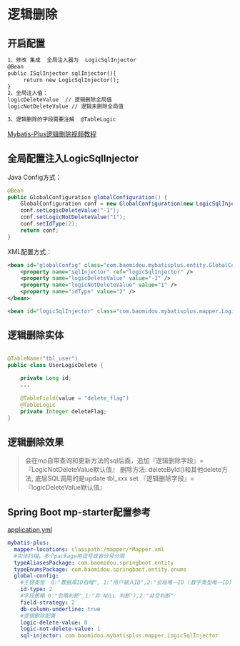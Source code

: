 # 逻辑删除

## 开启配置

```xml
1、修改 集成  全局注入器为  LogicSqlInjector
@Bean
public ISqlInjector sqlInjector(){
     return new LogicSqlInjector();
}
2、全局注入值：
logicDeleteValue  // 逻辑删除全局值
logicNotDeleteValue // 逻辑未删除全局值

3、逻辑删除的字段需要注解  @TableLogic
```
[Mybatis-Plus逻辑删除视频教程](http://v.youku.com/v_show/id_XMjc4ODY0MDI5Ng==.html?spm=a2hzp.8244740.userfeed.5!2~5~5~5!3~5~A)


## 全局配置注入LogicSqlInjector
Java Config方式：
```java
@Bean
public GlobalConfiguration globalConfiguration() {
    GlobalConfiguration conf = new GlobalConfiguration(new LogicSqlInjector());
    conf.setLogicDeleteValue("-1");
    conf.setLogicNotDeleteValue("1");
    conf.setIdType(2);
    return conf;
}
```

XML配置方式：

```xml
<bean id="globalConfig" class="com.baomidou.mybatisplus.entity.GlobalConfiguration">
	<property name="sqlInjector" ref="logicSqlInjector" />
	<property name="logicDeleteValue" value="-1" />
	<property name="logicNotDeleteValue" value="1" />
	<property name="idType" value="2" />
</bean>

<bean id="logicSqlInjector" class="com.baomidou.mybatisplus.mapper.LogicSqlInjector" />
```

## 逻辑删除实体

```java

@TableName("tbl_user")
public class UserLogicDelete {
    
    private Long id;
    ...
    
    @TableField(value = "delete_flag")
    @TableLogic
    private Integer deleteFlag;
}
```

## 逻辑删除效果
> 会在mp自带查询和更新方法的sql后面，追加『逻辑删除字段』=『LogicNotDeleteValue默认值』
> 删除方法: deleteById()和其他delete方法, 底层SQL调用的是update tbl_xxx set 『逻辑删除字段』=『logicDeleteValue默认值』


## Spring Boot mp-starter配置参考
[application.yml](https://gitee.com/baomidou/mybatisplus-spring-boot/blob/dev/src/main/resources/application.yml)
```yaml
mybatis-plus:
  mapper-locations: classpath:/mapper/*Mapper.xml
  #实体扫描，多个package用逗号或者分号分隔
  typeAliasesPackage: com.baomidou.springboot.entity
  typeEnumsPackage: com.baomidou.springboot.entity.enums
  global-config:
    #主键类型  0:"数据库ID自增", 1:"用户输入ID",2:"全局唯一ID (数字类型唯一ID)", 3:"全局唯一ID UUID";
    id-type: 2
    #字段策略 0:"忽略判断",1:"非 NULL 判断"),2:"非空判断"
    field-strategy: 2
    db-column-underline: true
    #逻辑删除配置
    logic-delete-value: 0
    logic-not-delete-value: 1
    sql-injector: com.baomidou.mybatisplus.mapper.LogicSqlInjector

```
